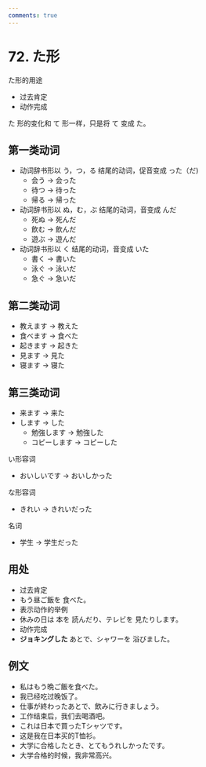 ```yaml
---
comments: true
---
```


# 72. た形

た形的用途

- 过去肯定
- 动作完成

た 形的变化和 て 形一样，只是将 て 变成 た。

## 第一类动词

- 动词辞书形以 う，つ，る 结尾的动词，促音变成 った（だ)
    - 会う -> 会った
    - 待つ -> 待った
    - 帰る -> 帰った
- 动词辞书形以 ぬ，む，ぶ 结尾的动词，音变成 んだ
    - 死ぬ -> 死んだ
    - 飲む -> 飲んだ
    - 遊ぶ -> 遊んだ
- 动词辞书形以 く 结尾的动词，音变成 いた
    - 書く -> 書いた
    - 泳ぐ -> 泳いだ
    - 急ぐ -> 急いだ

## 第二类动词

- 教えます -> 教えた
- 食べます -> 食べた
- 起きます -> 起きた
- 見ます -> 見た
- 寝ます -> 寝た

## 第三类动词

- 来ます -> 来た
- します -> した
    - 勉強します -> 勉強した
    - コピーします -> コピーした

い形容词

- おいしいです -> おいしかった

な形容词

- きれい -> きれいだった

名词

- 学生 -> 学生だった

## 用处

- 过去肯定
- もう昼ご飯を 食べた。
- 表示动作的举例
- 休みの日は 本を 読んだり、テレビを 見たりします。
- 动作完成
- **ジョキングした** あとで、シャワーを 浴びました。

## 例文

- 私はもう晩ご飯を食べた。
- 我已经吃过晚饭了。
- 仕事が終わったあとで、飲みに行きましょう。
- 工作结束后，我们去喝酒吧。
- これは日本で買ったTシャツです。
- 这是我在日本买的T恤衫。
- 大学に合格したとき、とてもうれしかったです。
- 大学合格的时候，我非常高兴。

